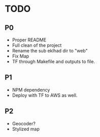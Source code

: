 # TODO

## P0
- Proper README
- Full clean of the project
- Rename the sub eklhad dir to "web"
- Fix Map
- TF through Makefile and outputs to file.

## P1
- NPM dependency
- Deploy with TF to AWS as well.

## P2
- Geocoder?
- Stylized map